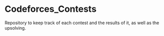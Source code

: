 # Codeforces_Contests
Repository to keep track of each contest and the results of it, as well as the upsolving.
